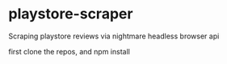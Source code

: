 # playstore-scraper
Scraping playstore reviews via nightmare headless browser api

first clone the repos, and npm install 
